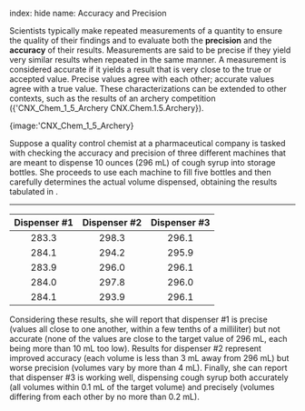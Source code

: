 index: hide
name: Accuracy and Precision

Scientists typically make repeated measurements of a quantity to ensure the quality of their findings and to evaluate both the  **precision** and the  **accuracy** of their results. Measurements are said to be precise if they yield very similar results when repeated in the same manner. A measurement is considered accurate if it yields a result that is very close to the true or accepted value. Precise values agree with each other; accurate values agree with a true value. These characterizations can be extended to other contexts, such as the results of an archery competition ({'CNX_Chem_1_5_Archery CNX.Chem.1.5.Archery}).


{image:'CNX_Chem_1_5_Archery}
        

Suppose a quality control chemist at a pharmaceutical company is tasked with checking the accuracy and precision of three different machines that are meant to dispense 10 ounces (296 mL) of cough syrup into storage bottles. She proceeds to use each machine to fill five bottles and then carefully determines the actual volume dispensed, obtaining the results tabulated in .


****

| Dispenser #1 | Dispenser #2 | Dispenser #3 |
|:-:|:-:|:-:|
| 283.3 | 298.3 | 296.1 |
| 284.1 | 294.2 | 295.9 |
| 283.9 | 296.0 | 296.1 |
| 284.0 | 297.8 | 296.0 |
| 284.1 | 293.9 | 296.1 |
    

Considering these results, she will report that dispenser #1 is precise (values all close to one another, within a few tenths of a milliliter) but not accurate (none of the values are close to the target value of 296 mL, each being more than 10 mL too low). Results for dispenser #2 represent improved accuracy (each volume is less than 3 mL away from 296 mL) but worse precision (volumes vary by more than 4 mL). Finally, she can report that dispenser #3 is working well, dispensing cough syrup both accurately (all volumes within 0.1 mL of the target volume) and precisely (volumes differing from each other by no more than 0.2 mL).

